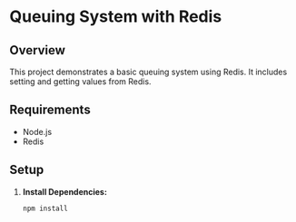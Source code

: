 # Queuing System with Redis

## Overview
This project demonstrates a basic queuing system using Redis. It includes setting and getting values from Redis.

## Requirements
- Node.js
- Redis

## Setup

1. **Install Dependencies:**
   ```sh
   npm install

